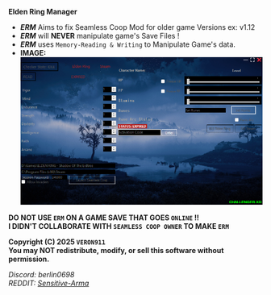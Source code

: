 **Elden Ring Manager**

- ***ERM*** Aims to fix Seamless Coop Mod for older game Versions ex: v1.12  
- ***ERM*** will **NEVER** manipulate game's Save Files !
- ***ERM*** uses `Memory-Reading & Writing` to Manipulate Game's data.
- **IMAGE:**
![(Elden Ring Manager)](Screenshot.png)

 **DO NOT USE `ERM` ON A GAME SAVE THAT GOES `ONLINE` !!**  
 **I DIDN'T COLLABORATE WITH ``SEAMLESS COOP OWNER`` TO MAKE ``ERM``**  

**Copyright (C) 2025 ``VERON911``**  
**You may NOT redistribute, modify, or sell this software without permission.**  


*Discord: berlin0698*  
*REDDIT: [Sensitive-Arma](https://www.reddit.com/user/Sensitive-Arma/)*